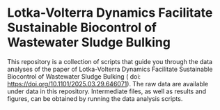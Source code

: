# Lotka-Volterra Dynamics Facilitate Sustainable Biocontrol of Wastewater Sludge Bulking

This repository is a collection of scripts that guide you through the data analyses of the paper of Lotka-Volterra Dynamics Facilitate Sustainable Biocontrol of Wastewater Sludge Bulking ( doi: https://doi.org/10.1101/2025.03.29.646071). The raw data are available under data in this repository. Intermediate files, as well as results and figures, can be obtained by running the data analysis scripts.

